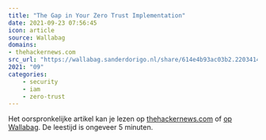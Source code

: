 ```yaml
---
title: "The Gap in Your Zero Trust Implementation"
date: 2021-09-23 07:56:45
icon: article
source: Wallabag
domains:
- thehackernews.com
src_url: "https://wallabag.sanderdorigo.nl/share/614e4b93ac03b2.22034143"
2021: "09"
categories:
    - security
    - iam
    - zero-trust
---
```

Het oorspronkelijke artikel kan je lezen op [thehackernews.com](https://thehackernews.com/2021/09/the-gap-in-your-zero-trust.html) of [op Wallabag](https://wallabag.sanderdorigo.nl/share/614e4b93ac03b2.22034143). De leestijd is ongeveer 5 minuten.